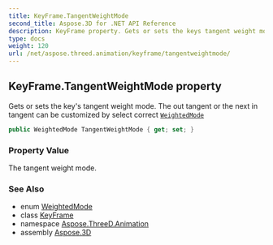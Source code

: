 ```yaml
---
title: KeyFrame.TangentWeightMode
second_title: Aspose.3D for .NET API Reference
description: KeyFrame property. Gets or sets the keys tangent weight mode. The out tangent or the next in tangent can be customized by select correct WeightedMode
type: docs
weight: 120
url: /net/aspose.threed.animation/keyframe/tangentweightmode/
---
```

## KeyFrame.TangentWeightMode property

Gets or sets the key's tangent weight mode. The out tangent or the next in tangent can be customized by select correct [`WeightedMode`](../../weightedmode/)

```csharp
public WeightedMode TangentWeightMode { get; set; }
```

### Property Value

The tangent weight mode.

### See Also

* enum [WeightedMode](../../weightedmode/)
* class [KeyFrame](../)
* namespace [Aspose.ThreeD.Animation](../../keyframe/)
* assembly [Aspose.3D](../../../)


